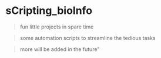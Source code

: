 # sCripting_bioInfo
> fun little projects in spare time

> some automation scripts to streamline the tedious tasks

> more will be added in the future"
